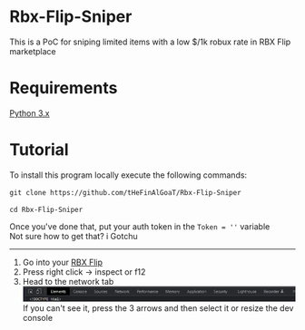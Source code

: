 # Rbx-Flip-Sniper
This is a PoC for sniping limited items with a low $/1k robux rate in RBX Flip marketplace
# Requirements
[Python 3.x](https://www.python.org/downloads/release/python-3110/)
# Tutorial
To install this program locally execute the following commands: <br/>
```
git clone https://github.com/tHeFinAlGoaT/Rbx-Flip-Sniper
```
```
cd Rbx-Flip-Sniper
```
Once you've done that, put your auth token in the ```Token = ''``` variable <br/>
Not sure how to get that? i Gotchu <br/> 
<hr>


1. Go into your [RBX Flip](https://www.rbxflip.com/) <br/>
2. Press right click -> inspect or f12 <br>
3. Head to the network tab <br/>
![here](Sniper_Imgs/network.png) <br/>
If you can't see it, press the 3 arrows and then select it or resize the dev console <br>
